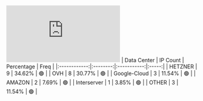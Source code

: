 ![Diagramm](https://github.com/obajay/StateSync-snapshots/blob/main/Projects/Carbon/1/README.md)
| Data Center | IP Count | Percentage | Freq |
|:------------:|:--------:|:-----------:|:-----:|
| HETZNER | 9 | 34.62% | 🟢 |
| OVH | 8 | 30.77% | 🟢 |
| Google-Cloud | 3 | 11.54% | 🟢 |
| AMAZON | 2 | 7.69% | 🟢 |
| Interserver | 1 | 3.85% | 🟢 |
| OTHER | 3 | 11.54% | 🟢 |